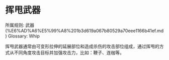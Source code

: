 # 挥甩武器

所属规则: 武器 (%E6%AD%A6%E5%99%A8%201b3d619a067b80529a70eee1166b41ef.md)
Glossary: Whip

挥甩武器通常由可变形拉伸的延展部位和造成杀伤的攻击部位组成，通过挥甩的方式从不同角度攻击目标并加强攻击力，比如：鞭子、连枷等。